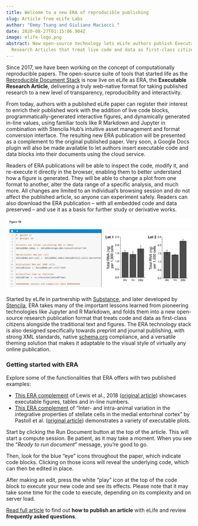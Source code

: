 ```yaml
---
title: Welcome to a new ERA of reproducible publishing
slug: Article from eLife Labs
author: "Emmy Tsang and Giuliano Maciocci "
date: 2020-08-27T01:15:06.904Z
image: elife-logo.png
abstract: New open-source technology lets eLife authors publish Executable
  Research Articles that treat live code and data as first-class citizens.
---
```

Since 2017, we have been working on the concept of computationally reproducible papers. The open-source suite of tools that started life as the [Reproducible Document Stack](https://elifesciences.org/labs/b521cf4d/reproducible-document-stack-towards-a-scalable-solution-for-reproducible-articles) is now live on eLife as ERA, the **Executable Research Article**, delivering a truly web-native format for taking published research to a new level of transparency, reproducibility and interactivity.

From today, authors with a published eLife paper can register their interest to enrich their published work with the addition of live code blocks, programmatically-generated interactive figures, and dynamically generated in-line values, using familiar tools like R Markdown and Jupyter in combination with Stencila Hub’s intuitive asset management and format conversion interface. The resulting new ERA publication will be presented as a complement to the original published paper. Very soon, a Google Docs plugin will also be made available to let authors insert executable code and data blocks into their documents using the cloud service.

Readers of ERA publications will be able to inspect the code, modify it, and re-execute it directly in the browser, enabling them to better understand how a figure is generated. They will be able to change a plot from one format to another, alter the data range of a specific analysis, and much more. All changes are limited to an individual’s browsing session and do not affect the published article, so anyone can experiment safely. Readers can also download the ERA publication – with all embedded code and data preserved – and use it as a basis for further study or derivative works.

![](2020-08-27-13_23_01-greenshot.png "Figures in ERAs can be accompanied by editable code blocks, where the code can be edited and re-executed to immediately see the effects of those edits.")

Started by eLife in partnership with [Substance](https://substance.io/), and later developed by [Stencila](https://stenci.la/), ERA takes many of the important lessons learned from pioneering technologies like Jupyter and R Markdown, and folds them into a new open-source research publication format that treats code and data as first-class citizens alongside the traditional text and figures. The ERA technology stack is also designed specifically towards preprint and journal publishing, with strong XML standards, native [schema.org](https://schema.org/) compliance, and a versatile theming solution that makes it adaptable to the visual style of virtually any online publication.

### Getting started with ERA

Explore some of the functionalities that ERA offers with two published examples:

* [This ERA complement](https://elifesciences.org/articles/30274/executable) of Lewis et al., 2018 ([original article](https://elifesciences.org/articles/30274)) showcases executable figures, tables and in-line numbers.
* [This ERA complement](https://elifesciences.org/articles/52258/executable) of “Inter- and intra-animal variation in the integrative properties of stellate cells in the medial entorhinal cortex” by Pastoll et al. ([original article](https://elifesciences.org/articles/52258)) demonstrates a variety of executable plots.

Start by clicking the Run Document button at the top of the article. This will start a compute session. Be patient, as it may take a moment. When you see the “*Ready to run document*” message, you’re good to go.

Then, look for the blue “eye” icons throughout the paper, which indicate code blocks. Clicking on those icons will reveal the underlying code, which can then be edited in place.

After making an edit, press the white “play” icon at the top of the code block to execute your new code and see its effects. Please note that it may take some time for the code to execute, depending on its complexity and on server load.

[Read full article](https://elifesciences.org/labs/dc5acbde/welcome-to-a-new-era-of-reproducible-publishing) to find out **how to publish an article** with eLife and review **frequently asked questions**.